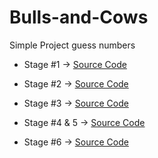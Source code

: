 # Bulls-and-Cows

Simple Project guess numbers

- Stage #1 -> [Source Code](https://github.com/amirelkased/Bulls-and-Cows/tree/main/src/Stage1)

- Stage #2 -> [Source Code](https://github.com/amirelkased/Bulls-and-Cows/tree/main/src/Stage2)

- Stage #3 -> [Source Code](https://github.com/amirelkased/Bulls-and-Cows/tree/main/src/Stage3)

- Stage #4 & 5 -> [Source Code](https://github.com/amirelkased/Bulls-and-Cows/tree/main/src/Stage4)

- Stage #6 -> [Source Code](https://github.com/amirelkased/Bulls-and-Cows/tree/main/src/Stage6)
